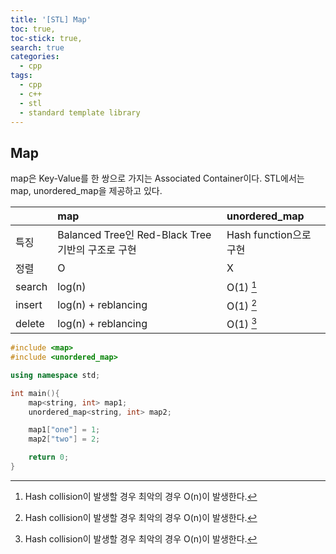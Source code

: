 ```yaml
---
title: '[STL] Map'
toc: true,
toc-stick: true,
search: true
categories:
  - cpp
tags:
  - cpp
  - c++
  - stl
  - standard template library
---
```


## Map  

map은 Key-Value를 한 쌍으로 가지는 Associated Container이다.
STL에서는 map, unordered_map을 제공하고 있다.


| |map|unordered_map|
|:--|:--|:--|
|특징|Balanced Tree인 Red-Black Tree 기반의 구조로 구현|Hash function으로 구현|
|정렬|O|X|
|search|log(n)|O(1) [^worst_case]|
|insert|log(n) + reblancing|O(1) [^worst_case]|
|delete|log(n) + reblancing|O(1) [^worst_case]|

[^worst_case]: Hash collision이 발생할 경우 최악의 경우 O(n)이 발생한다.



```cpp
#include <map>
#include <unordered_map>

using namespace std;

int main(){
	map<string, int> map1;
	unordered_map<string, int> map2;

	map1["one"] = 1;
	map2["two"] = 2;

	return 0;
}
```